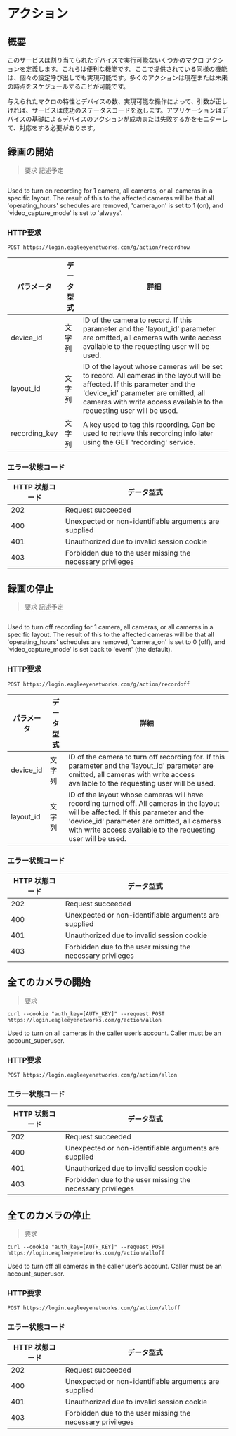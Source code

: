 # アクション

<!--===================================================================-->
## 概要

このサービスは割り当てられたデバイスで実行可能ないくつかのマクロ アクションを定義します。これらは便利な機能です。ここで提供されている同様の機能は、個々の設定呼び出しでも実現可能です。多くのアクションは現在または未来の時点をスケジュールすることが可能です。

与えられたマクロの特性とデバイスの数、実現可能な操作によって、引数が正しければ、サービスは成功のステータスコードを返します。アプリケーションはデバイスの基礎によるデバイスのアクションが成功または失敗するかをモニターして、対応をする必要があります。

<!--===================================================================-->
## 録画の開始

> 要求 記述予定

```shell
```

Used to turn on recording for 1 camera, all cameras, or all cameras in a specific layout. The result of this to the affected cameras will be that all 'operating_hours' schedules are removed, 'camera_on' is set to 1 (on), and 'video_capture_mode' is set to 'always'.

### HTTP要求

`POST https://login.eagleeyenetworks.com/g/action/recordnow`

パラメータ       | データ型式   | 詳細         
---------       | ----------- | -----------  
device_id     	| 文字列      | ID of the camera to record. If this parameter and the 'layout_id' parameter are omitted, all cameras with write access available to the requesting user will be used.
layout_id    	| 文字列      | ID of the layout whose cameras will be set to record. All cameras in the layout will be affected. If this parameter and the 'device_id' parameter are omitted, all cameras with write access available to the requesting user will be used.
recording_key   | 文字列      | A key used to tag this recording. Can be used to retrieve this recording info later using the GET 'recording' service.

### エラー状態コード

HTTP 状態コード    | データ型式   
------------------- | ----------- 
202 | Request succeeded
400	| Unexpected or non-identifiable arguments are supplied
401	| Unauthorized due to invalid session cookie
403	| Forbidden due to the user missing the necessary privileges

<!--===================================================================-->
## 録画の停止

> 要求 記述予定

```shell
```

Used to turn off recording for 1 camera, all cameras, or all cameras in a specific layout. The result of this to the affected cameras will be that all 'operating_hours' schedules are removed, 'camera_on' is set to 0 (off), and 'video_capture_mode' is set back to 'event' (the default).

### HTTP要求

`POST https://login.eagleeyenetworks.com/g/action/recordoff`

パラメータ       | データ型式   | 詳細         
---------       | ----------- | -----------  
device_id     	| 文字列      | ID of the camera to turn off recording for. If this parameter and the 'layout_id' parameter are omitted, all cameras with write access available to the requesting user will be used.
layout_id    	| 文字列      | ID of the layout whose cameras will have recording turned off. All cameras in the layout will be affected. If this parameter and the 'device_id' parameter are omitted, all cameras with write access available to the requesting user will be used.

### エラー状態コード

HTTP 状態コード    | データ型式   
------------------- | ----------- 
202	| Request succeeded
400	| Unexpected or non-identifiable arguments are supplied
401	| Unauthorized due to invalid session cookie
403	| Forbidden due to the user missing the necessary privileges

<!--===================================================================-->
## 全てのカメラの開始

> 要求

```shell
curl --cookie "auth_key=[AUTH_KEY]" --request POST https://login.eagleeyenetworks.com/g/action/allon
```

Used to turn on all cameras in the caller user’s account. Caller must be an account_superuser.

### HTTP要求

`POST https://login.eagleeyenetworks.com/g/action/allon`

### エラー状態コード

HTTP 状態コード    | データ型式   
------------------- | ----------- 
202	| Request succeeded
400	| Unexpected or non-identifiable arguments are supplied
401	| Unauthorized due to invalid session cookie
403	| Forbidden due to the user missing the necessary privileges

<!--===================================================================-->
## 全てのカメラの停止

> 要求

```shell
curl --cookie "auth_key=[AUTH_KEY]" --request POST https://login.eagleeyenetworks.com/g/action/alloff
```

Used to turn off all cameras in the caller user’s account. Caller must be an account_superuser.

### HTTP要求

`POST https://login.eagleeyenetworks.com/g/action/alloff`

### エラー状態コード

HTTP 状態コード    | データ型式   
------------------- | ----------- 
202	| Request succeeded
400	| Unexpected or non-identifiable arguments are supplied
401	| Unauthorized due to invalid session cookie
403	| Forbidden due to the user missing the necessary privileges

